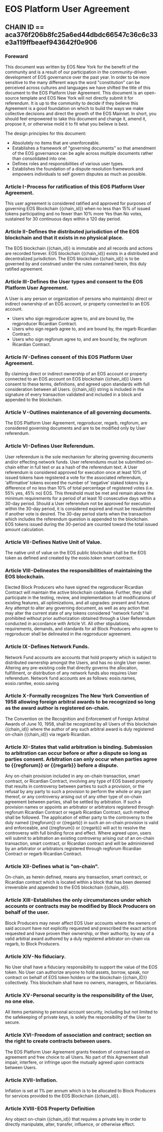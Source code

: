 # EOS Platform User Agreement
## CHAIN ID == aca376f206b8fc25a6ed44dbdc66547c36c6c33e3a119ffbeaef943642f0e906

### Foreward
This document was written by EOS New York for the benefit of the community and is a result of our participation in the community-driven development of EOS governance over the past year. In order to be more sensitive to the many different ways the word "constitution" can be perceived across cultures and languages we have shifted the title of this document to the EOS Platform User Agreement. This document is an open-source template and EOS New York will not directly submit it for referendum. It is up to the community to decide if they believe this Agreement is a good foundation on which to build the ways we make collective decisions and direct the growth of the EOS Mainnet. In short, you should feel empowered to take this document and change it, amend it, propose it, or otherwise mold it to fit what you believe is best.

The design principles for this document:
* Absolutely no items that are unenforceable.
* Establishes a framework of "governing documents" so that amendment of the EOS governance can be agile across multiple documents rather than consolidated into one.
* Defines roles and responsibilities of various user types.
* Establishes the foundation of a dispute resolution framework and empowers individuals to self govern disputes as much as possible.

### Article I - Process for ratification of this EOS Platform User Agreement.
This user agreement is considered ratified and approved for purposes of governing EOS Blockchain {{chain_id}} when no less than 15% of issued tokens participating and no fewer than 10% more Yes than No votes, sustained for 30 continuous days within a 120 day period.
### Article II - Defines the distributed jurisdiction of the EOS blockchain and that it exists in no physical place.
The EOS blockchain {{chain_id}} is immutable and all records and actions are recorded forever. EOS blockchain {{chain_id}} exists in a distributed and decentralized jurisdiction. The EOS blockchain {{chain_id}} is to be governed by and construed under the rules contained herein, this duly ratified agreement.
### Article III - Defines the User types and consent to the EOS Platform User Agreement.
A User is any person or organization of persons who maintain(s) direct or indirect ownership of an EOS account, or property connected to an EOS account.
* Users who sign regproducer agree to, and are bound by, the regproducer Ricardian Contract.
* Users who sign regarb agree to, and are bound by, the regarb Ricardian Contract.
* Users who sign regforum agree to, and are bound by, the regforum Ricardian Contract.
### Article IV - Defines consent of this EOS Platform User Agreement.
By claiming direct or indirect ownership of an EOS account or property connected to an EOS account on EOS blockchain {{chain_id}} Users consent to these terms, definitions, and agreed upon standards with full consideration between all Users. {{chain_id}} string is included in the signature of every transaction validated and included in a block and appended to the blockchain.
### Article V - Outlines maintenance of all governing documents.
The EOS Platform User Agreement, regproducer, regarb, regforum, are considered governing documents and are to be modified only by User referendum.
### Article VI - Defines User Referendum.
User referendum is the sole mechanism for altering governing documents and/or effecting network funds. User referendums must be submitted on-chain either in full text or as a hash of the referendum text. A User referendum is considered approved for execution once at least 10% of issued tokens have registered a vote for the associated referendum, ‘affirmative’ tokens exceed the number of ‘negative’ staked tokens by a difference of no less than 10% of total percentage of registered votes (i.e. 55% yes, 45% no) EOS. This threshold must be met and remain above the minimum requirements for a period of at least 10 consecutive days within a 30-day period. Should a User referendum not be approved for execution within the 30-day period, it is considered expired and must be resubmitted if another vote is desired. The 30-day period starts when the transaction which includes the referendum question is appended to the blockchain. EOS tokens issued during the 30-period are counted toward the total issued amount calculation.
### Article VII - Defines Native Unit of Value.
The native unit of value on the EOS public blockchain shall be the EOS token as defined and created by the eosio.token smart contract.
### Article VIII - Delineates the responsibilities of maintaining the EOS blockchain.
Elected Block Producers who have signed the regproducer Ricardian Contract will maintain the active blockchain codebase. Further, they shall participate in the testing, review, and implementation to all modifications of existing features, all optimizations, and all upgrades: present and future. Any attempt to alter any governing document, as well as any action that may alter the current state of any tokens considered "network funds" is prohibited without prior authorization obtained through a User Referendum conducted in accordance with Article VI.
All other stipulations, requirements, demands, and standards for all Block Producers who agree to regproducer shall be delineated in the regproducer agreement.
### Article IX - Defines Network Funds.
Network Fund accounts are accounts that hold property which is subject to distributed ownership amongst the Users, and has no single User owner. Altering any pre-existing code that directly governs the allocation, fulfillment, or distribution of any network funds also requires User referendum.
Network fund accounts are as follows: eosio.names, eosio.ramfee, eosio.saving
### Article X - Formally recognizes The New York Convention of 1958 allowing foreign arbitral awards to be recognized so long as the award author is registered on-chain.
The Convention on the Recognition and Enforcement of Foreign Arbitral Awards of June 10, 1958, shall be recognized by all Users of this blockchain {{chain_id}} where the author of any such arbitral award is duly registered on-chain {{chain_id}} via regarb Ricardian.
### Article XI - States that valid arbitration is binding. Submission to arbitration can occur before or after a dispute so long as parties consent. Arbitration can only occur when parties agree to {{regforum}} or {{regarb}} before a dispute.
Any on-chain provision included in any on-chain transaction, smart contract, or Ricardian Contract, involving any type of EOS based property that results in controversy between parties to such a provision, or the refusal by any party to such a provision to perform the whole or any part thereof, or any controversy arising out of any other type of on-chain agreement between parties, shall be settled by arbitration. If such a provision names or appoints an arbitrator or arbitrators registered through regforum Ricardian Contract or regarb Ricardian Contract, such method shall be followed. The application of either party to the controversy to the duly named {{regforum}} or {{regarb}} in such an on-chain provision is valid and enforceable, and {{regforum}} or {{regarb}} will act to resolve the controversy with full binding force and effect. Where agreed upon, users will submit to arbitration an existing controversy arising out of an on-chain transaction, smart contract, or Ricardian contract and will be administered by an arbitrator or arbitrators registered through regforum Ricardian Contract or regarb Ricardian Contract.
### Article XII - Defines what is "on-chain".
On-chain, as herein defined, means any transaction, smart contract, or Ricardian contract which is located within a block that has been deemed irreversible and appended to the EOS blockchain {{chain_id}}.
### Article XIII - Establishes the only circumstances under which accounts or contracts may be modified by Block Producers on behalf of the user.
Block Producers may never affect EOS User accounts where the owners of said account have not explicitly requested and prescribed the exact actions requested and have proven their ownership, or their authority, by way of a valid arbitral award authored by a duly registered arbitrator on-chain via regarb, to Block Producers.
### Article XIV - No fiduciary.
No User shall have a fiduciary responsibility to support the value of the EOS token. No User can authorize anyone to hold assets, borrow, speak, nor contract on behalf of EOS token holders or the blockchain {{chain_ID}} collectively. This blockchain shall have no owners, managers, or fiduciaries.
### Article XV - Personal security is the responsibility of the User, no one else.
All items pertaining to personal account security, including but not limited to the safekeeping of private keys, is solely the responsibility of the User to secure.
### Article XVI - Freedom of association and contract; section on the right to create contracts between users.
The EOS Platform User Agreement grants freedom of contract based on agreement and free choice to all Users. No part of this Agreement shall impair, interfere, or infringe upon the mutually agreed upon contracts between Users.
### Article XVII - Inflation.
Inflation is set at 1% per annum which is to be allocated to Block Producers for services provided to the EOS Blockchain {{chain_id}}.
### Article XVIII - EOS Property Definition
Any object on-chain {{chain_id}} that requires a private key in order to directly manipulate, alter, transfer, influence, or otherwise effect.
